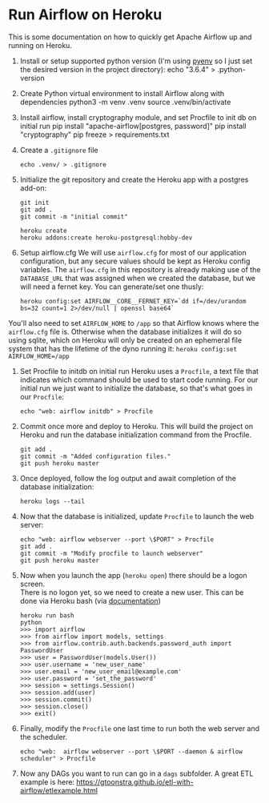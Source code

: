 # Run Airflow on Heroku
This is some documentation on how to quickly get Apache Airflow up and running on Heroku.

1. Install or setup supported python version (I'm using [pyenv](https://github.com/pyenv/pyenv) so I just set the desired version in the project directory):
echo "3.6.4" > .python-version

1. Create Python virtual environment to install Airflow along with dependencies
python3 -m venv .venv
source .venv/bin/activate

1. Install airflow, install cryptography module, and set Procfile to init db on initial run
pip install "apache-airflow[postgres, password]"
pip install "cryptography"
pip freeze > requirements.txt

1. Create a `.gitignore` file
    ```
    echo .venv/ > .gitignore
    ```

1. Initialize the git repository and create the Heroku app with a postgres add-on:
    ```
    git init
    git add .
    git commit -m "initial commit"

    heroku create
    heroku addons:create heroku-postgresql:hobby-dev
    ```

1. Setup airflow.cfg
  We will use `airflow.cfg` for most of our application configuration, but any secure values should be kept as Heroku config variables.  The `airflow.cfg` in this repository is already making use of the `DATABASE_URL` that was assigned when we created the database, but we will need a fernet key.  You can generate/set one thusly:
    ```
    heroku config:set AIRFLOW__CORE__FERNET_KEY=`dd if=/dev/urandom bs=32 count=1 2>/dev/null | openssl base64`
    ```
You'll also need to set `AIRFLOW_HOME` to `/app` so that Airflow knows where the `airflow.cfg` file is.  Otherwise when the database initializes it will do so using sqlite, which on Heroku will only be created on an ephemeral file system that has the lifetime of the dyno running it:
    ```
    heroku config:set AIRFLOW_HOME=/app
    ```

1. Set Procfile to initdb on initial run
Heroku uses a `Procfile`, a text file that indicates which command should be used to start code running.  For our initial run we just want to initialize the database, so that's what goes in our `Procfile`:
    ```
    echo "web: airflow initdb" > Procfile
    ```

1. Commit once more and deploy to Heroku.  This will build the project on Heroku and run the database initialization command from the Procfile.  
    ```
    git add .
    git commit -m "Added configuration files."
    git push heroku master
    ```

1. Once deployed, follow the log output and await completion of the database initialization:
    ```
    heroku logs --tail
    ```

1. Now that the database is initialized, update `Procfile` to launch the web server:
    ```
    echo "web: airflow webserver --port \$PORT" > Procfile
    git add .
    git commit -m "Modify procfile to launch webserver"
    git push heroku master
    ```

1. Now when you launch the app (`heroku open`) there should be a logon screen.  
There is no logon yet, so we need to create a new user.  This can be done via Heroku bash (via [documentation](http://airflow.apache.org/security.html))
    ```
    heroku run bash
    python
    >>> import airflow
    >>> from airflow import models, settings
    >>> from airflow.contrib.auth.backends.password_auth import PasswordUser
    >>> user = PasswordUser(models.User())
    >>> user.username = 'new_user_name'
    >>> user.email = 'new_user_email@example.com'
    >>> user.password = 'set_the_password'
    >>> session = settings.Session()
    >>> session.add(user)
    >>> session.commit()
    >>> session.close()
    >>> exit()
    ```

1. Finally, modify the `Procfile` one last time to run both the web server and the scheduler.  
    ```
    echo "web:  airflow webserver --port \$PORT --daemon & airflow scheduler" > Procfile
    ```

1. Now any DAGs you want to run can go in a `dags` subfolder.  A great ETL example is here:  https://gtoonstra.github.io/etl-with-airflow/etlexample.html
